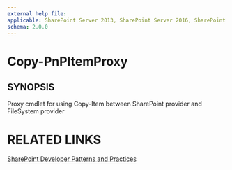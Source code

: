 ```yaml
---
external help file:
applicable: SharePoint Server 2013, SharePoint Server 2016, SharePoint Online
schema: 2.0.0
---
```

# Copy-PnPItemProxy

## SYNOPSIS
Proxy cmdlet for using Copy-Item between SharePoint provider and FileSystem provider

# RELATED LINKS

[SharePoint Developer Patterns and Practices](http://aka.ms/sppnp)